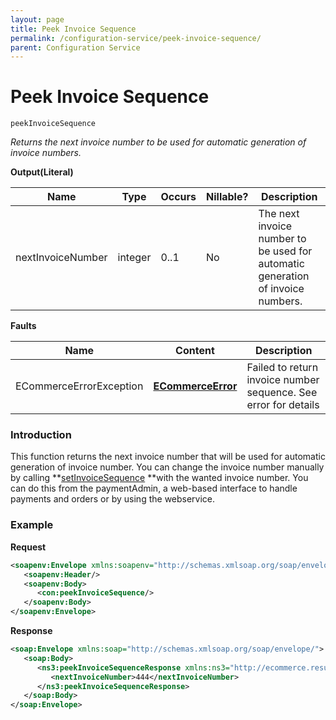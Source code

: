 ```yaml
---
layout: page
title: Peek Invoice Sequence
permalink: /configuration-service/peek-invoice-sequence/
parent: Configuration Service
---
```



# Peek Invoice Sequence 
````
peekInvoiceSequence
````
*Returns the next invoice number to be used for automatic generation of
invoice numbers.*
  
**Output(Literal)**
  
| Name              | Type    | Occurs | Nillable? | Description                                                                     |
|-------------------|---------|--------|-----------|---------------------------------------------------------------------------------|
| nextInvoiceNumber | integer | 0..1   | No        | The next invoice number to be used for automatic generation of invoice numbers. |
  
  
**Faults**
  
| Name                    | Content                                             | Description                                                     |
|-------------------------|-----------------------------------------------------|-----------------------------------------------------------------|
| ECommerceErrorException | **[ECommerceError](ECommerceError_1475945.html)**   | Failed to return invoice number sequence. See error for details |
  
### Introduction

This function returns the next invoice number that will be used for
automatic generation of invoice number. You can change the invoice
number manually by calling
**[setInvoiceSequence](set-invoice-sequence) **with the
wanted invoice number. You can do this from
the paymentAdmin, a
web-based interface to handle payments and orders or by using the
webservice.

### Example

**Request**

```xml
<soapenv:Envelope xmlns:soapenv="http://schemas.xmlsoap.org/soap/envelope/" xmlns:con="http://ecommerce.resurs.com/v4/msg/configuration">
   <soapenv:Header/>
   <soapenv:Body>
      <con:peekInvoiceSequence/>
   </soapenv:Body>
</soapenv:Envelope>
```

**Response**
```xml
<soap:Envelope xmlns:soap="http://schemas.xmlsoap.org/soap/envelope/">
   <soap:Body>
      <ns3:peekInvoiceSequenceResponse xmlns:ns3="http://ecommerce.resurs.com/v4/msg/configuration" xmlns:ns2="http://ecommerce.resurs.com/v4/msg/exception">
         <nextInvoiceNumber>444</nextInvoiceNumber>
      </ns3:peekInvoiceSequenceResponse>
   </soap:Body>
</soap:Envelope>
```
